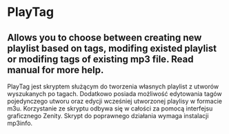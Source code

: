 # PlayTag
Allows you to choose between creating new playlist based on tags, modifing existed playlist or modifing tags of existing mp3 file.
Read manual for more help.
------------------------------
PlayTag jest skryptem służącym do tworzenia własnych playlist z utworów wyszukanych po tagach. 
Dodatkowo posiada możliwość edytowania tagów pojedynczego utworu oraz edycji wcześniej utworzonej playlisy w formacie m3u. 
Korzystanie ze skryptu odbywa się w całości za pomocą interfejsu graficznego Zenity. 
Skrypt do poprawnego działania wymaga instalacji mp3info.
